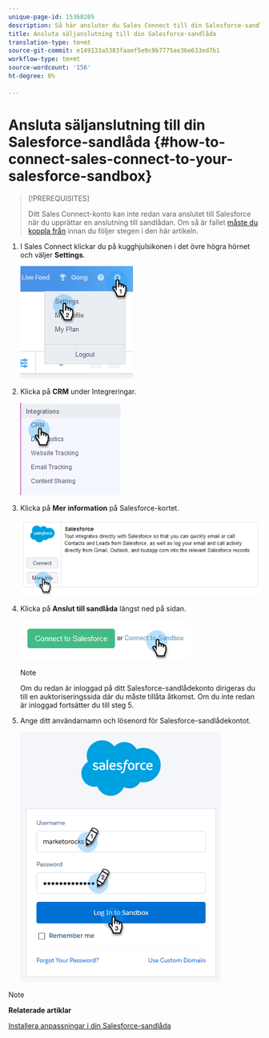 ```yaml
---
unique-page-id: 15368205
description: Så här ansluter du Sales Connect till din Salesforce-sandlåda - Marketo Docs - produktdokumentation
title: Ansluta säljanslutning till din Salesforce-sandlåda
translation-type: tm+mt
source-git-commit: e149133a5383faaef5e9c9b7775ae36e633ed7b1
workflow-type: tm+mt
source-wordcount: '156'
ht-degree: 0%

---
```



# Ansluta säljanslutning till din Salesforce-sandlåda {#how-to-connect-sales-connect-to-your-salesforce-sandbox}

>[!PREREQUISITES]
>
>Ditt Sales Connect-konto kan inte redan vara anslutet till Salesforce när du upprättar en anslutning till sandlådan. Om så är fallet [måste du koppla från](http://docs.marketo.com/x/FoDq) innan du följer stegen i den här artikeln.

1. I Sales Connect klickar du på kugghjulsikonen i det övre högra hörnet och väljer **Settings**.

   ![](assets/one-2.png)

1. Klicka på **CRM** under Integreringar.

   ![](assets/two-2.png)

1. Klicka på **Mer information** på Salesforce-kortet.

   ![](assets/three-2.png)

1. Klicka på **Anslut till sandlåda** längst ned på sidan.

   ![](assets/four-2.png)

   >[!NOTE]
   >
   >Om du redan är inloggad på ditt Salesforce-sandlådekonto dirigeras du till en auktoriseringssida där du måste tillåta åtkomst. Om du inte redan är inloggad fortsätter du till steg 5.

1. Ange ditt användarnamn och lösenord för Salesforce-sandlådekontot.

   ![](assets/five-2.png)

>[!NOTE]
>
>**Relaterade artiklar**
>
>[Installera anpassningar i din Salesforce-sandlåda](http://docs.marketo.com/x/EIDq)

